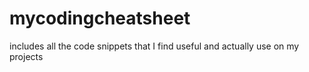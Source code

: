 # mycodingcheatsheet
includes all the code snippets that I find useful and actually use on my projects
